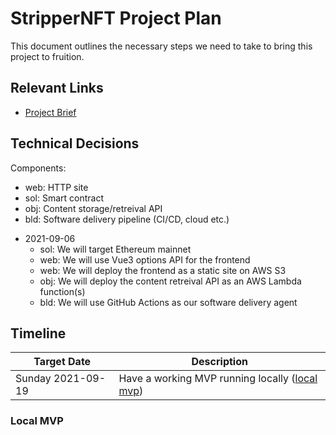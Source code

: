 # StripperNFT Project Plan

This document outlines the necessary steps we need to take to bring this project to fruition.

## Relevant Links

- [Project Brief][1]

## Technical Decisions

Components:

* web: HTTP site
* sol: Smart contract
* obj: Content storage/retreival API
* bld: Software delivery pipeline (CI/CD, cloud etc.)

- 2021-09-06
    - sol: We will target Ethereum mainnet
    - web: We will use Vue3 options API for the frontend
    - web: We will deploy the frontend as a static site on AWS S3
    - obj: We will deploy the content retreival API as an AWS Lambda function(s)
    - bld: We will use GitHub Actions as our software delivery agent

## Timeline

| Target Date | Description |
|--- | --- |
| Sunday 2021-09-19 | Have a working MVP running locally ([local mvp][2]) |

### Local MVP


[1]: project-brief.md "Brief"
[2]: #local-mvp "lMVP"
